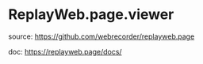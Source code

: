 # ReplayWeb.page.viewer
source: https://github.com/webrecorder/replayweb.page

doc: https://replayweb.page/docs/
